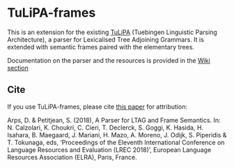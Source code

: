 # TuLiPA-frames

This is an extension for the existing [TuLiPA](https://sourcesup.cru.fr/tulipa/) (Tuebingen Linguistic Parsing Architecture), a parser for Lexicalised Tree Adjoining Grammars. 
It is extended with semantic frames paired with the elementary trees. 

Documentation on the parser and the resources is provided in the [Wiki section](https://github.com/spetitjean/TuLiPA-frames/wiki)

## Cite
If you use TuLiPA-frames, please cite [this paper](http://www.lrec-conf.org/proceedings/lrec2018/summaries/567.html) for attribution:

Arps, D. & Petitjean, S. (2018), A Parser for LTAG and Frame Semantics. In: N. Calzolari, K. Choukri, C. Cieri, T. Declerck, S. Goggi, K. Hasida, H. Isahara, B. Maegaard, J. Mariani, H. Mazo, A. Moreno, J. Odijk, S. Piperidis & T. Tokunaga, eds, ‘Proceedings of the Eleventh International Conference on Language Resources and Evaluation (LREC 2018)’, European Language Resources Association (ELRA), Paris, France.


